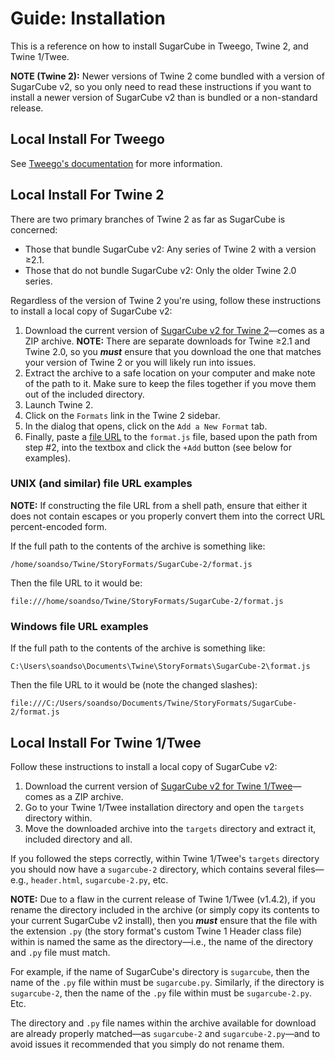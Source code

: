 <!-- ***********************************************************************************************
	Guide: Installation
************************************************************************************************ -->
<h1 id="guide-installation">Guide: Installation</h1>

This is a reference on how to install SugarCube in Tweego, Twine&nbsp;2, and Twine&nbsp;1/Twee.

**NOTE (Twine&nbsp;2):** Newer versions of Twine&nbsp;2 come bundled with a version of SugarCube v2, so you only need to read these instructions if you want to install a newer version of SugarCube v2 than is bundled or a non-standard release.


<!-- ***************************************************************************
	Local Installation For Tweego
**************************************************************************** -->
<span id="guide-installation-tweego"></span>
## Local Install For Tweego

See [Tweego's documentation](http://www.motoslave.net/tweego/docs/) for more information.


<!-- ***************************************************************************
	Local Installation For Twine 2
**************************************************************************** -->
<span id="guide-installation-twine2"></span>
## Local Install For Twine&nbsp;2

There are two primary branches of Twine&nbsp;2 as far as SugarCube is concerned:

* Those that bundle SugarCube v2: Any series of Twine&nbsp;2 with a version ≥2.1.
* Those that do not bundle SugarCube v2: Only the older Twine&nbsp;2.0 series.

Regardless of the version of Twine&nbsp;2 you're using, follow these instructions to install a local copy of SugarCube v2:

1. Download the current version of [SugarCube v2 for Twine&nbsp;2](http://www.motoslave.net/sugarcube/2/#downloads)—comes as a ZIP archive.  **NOTE:** There are separate downloads for Twine&nbsp;≥2.1 and Twine&nbsp;2.0, so you ***must*** ensure that you download the one that matches your version of Twine&nbsp;2 or you will likely run into issues.
2. Extract the archive to a safe location on your computer and make note of the path to it.  Make sure to keep the files together if you move them out of the included directory.
3. Launch Twine&nbsp;2.
4. Click on the `Formats` link in the Twine&nbsp;2 sidebar.
5. In the dialog that opens, click on the `Add a New Format` tab.
6. Finally, paste a [file URL](http://en.wikipedia.org/wiki/File_URI_scheme) to the `format.js` file, based upon the path from step #2, into the textbox and click the `+Add` button (see below for examples).

### UNIX (and similar) file URL examples

**NOTE:** If constructing the file URL from a shell path, ensure that either it does not contain escapes or you properly convert them into the correct URL percent-encoded form.

If the full path to the contents of the archive is something like:

```
/home/soandso/Twine/StoryFormats/SugarCube-2/format.js
```

Then the file URL to it would be:

```
file:///home/soandso/Twine/StoryFormats/SugarCube-2/format.js
```

### Windows file URL examples
If the full path to the contents of the archive is something like:

```
C:\Users\soandso\Documents\Twine\StoryFormats\SugarCube-2\format.js
```

Then the file URL to it would be (note the changed slashes):

```
file:///C:/Users/soandso/Documents/Twine/StoryFormats/SugarCube-2/format.js
```


<!-- ***************************************************************************
	Local Installation For Twine 1/Twee
**************************************************************************** -->
<span id="guide-installation-twine1-twee"></span>
## Local Install For Twine&nbsp;1/Twee

Follow these instructions to install a local copy of SugarCube v2:

1. Download the current version of [SugarCube v2 for Twine&nbsp;1/Twee](http://www.motoslave.net/sugarcube/2/#downloads)—comes as a ZIP archive.
2. Go to your Twine&nbsp;1/Twee installation directory and open the `targets` directory within.
3. Move the downloaded archive into the `targets` directory and extract it, included directory and all.

If you followed the steps correctly, within Twine&nbsp;1/Twee's `targets` directory you should now have a `sugarcube-2` directory, which contains several files—e.g., `header.html`, `sugarcube-2.py`, etc.

**NOTE:** Due to a flaw in the current release of Twine&nbsp;1/Twee (v1.4.2), if you rename the directory included in the archive (or simply copy its contents to your current SugarCube v2 install), then you ***must*** ensure that the file with the extension `.py` (the story format's custom Twine&nbsp;1 Header class file) within is named the same as the directory—i.e., the name of the directory and `.py` file must match.

For example, if the name of SugarCube's directory is `sugarcube`, then the name of the `.py` file within must be `sugarcube.py`.  Similarly, if the directory is `sugarcube-2`, then the name of the `.py` file within must be `sugarcube-2.py`.  Etc.

The directory and `.py` file names within the archive available for download are already properly matched—as `sugarcube-2` and `sugarcube-2.py`—and to avoid issues it recommended that you simply do not rename them.
